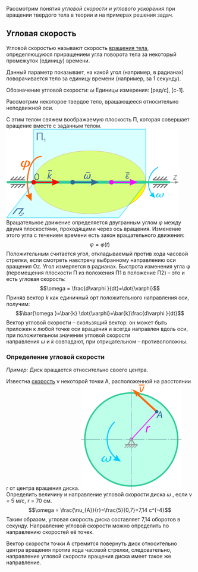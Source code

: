 Рассмотрим понятия _угловой скорости и углового ускорения_ при вращении твердого тела в теории и на примерах решения задач.

## Угловая скорость

Угловой скоростью называют скорость [вращения тела](https://isopromat.ru/teormeh/obzornyj-kurs/vrashenie-tverdogo-tela-vokrug-nepodvizhnoj-osi), определяющуюся приращением угла поворота тела за некоторый промежуток (единицу) времени.

Данный параметр показывает, на какой угол (например, в радианах) поворачивается тело за единицу времени (например, за 1 секунду).

Обозначение угловой скорости: $\omega$ 
Единицы измерения: [рад/с], [c-1].

Рассмотрим некоторое твердое тело, вращающееся относительно неподвижной оси.

С этим телом свяжем воображаемую плоскость П, которая совершает вращение вместе с заданным телом.
![](Image/uglovaya-skorost-1.png)
Вращательное движение определяется двугранным углом $\varphi$ между двумя плоскостями, проходящими через ось вращения. Изменение этого угла с течением времени есть закон вращательного движения: $$\varphi  = \varphi(t)$$
Положительным считается угол, откладываемый против хода часовой стрелки, если смотреть навстречу выбранному направлению оси вращения Oz. Угол измеряется в радианах.
Быстрота изменения угла φ (перемещения плоскости П из положения П1 в положение П2) – это и есть угловая скорость: $$\omega = \frac{d\varphi }{dt}=\dot{\varphi}$$
Приняв вектор _k_ как единичный орт положительного направления оси, получим:$$\bar{\omega }=\bar{k} \dot{\varphi}=\bar{k}\frac{d\varphi }{dt}$$
Вектор угловой скорости – скользящий вектор: он может быть приложен к любой точке оси вращения и всегда направлен вдоль оси, при положительном значении угловой скорости направления _ω_ и _k_ совпадают, при отрицательном – противоположны.


### Определение угловой скорости

_Пример:_ Диск вращается относительно своего центра.

Известна [скорость](https://isopromat.ru/teormeh/kratkaja-teoria/kinematika-skorost-tocki "Скорость точки") v некоторой точки A, расположенной на расстоянии r от центра вращения диска.
![](Image/opredelenie-uglovoj-skorosti.png)
Определить величину и направление угловой скорости диска $\omega$ , если v = 5 м/с, r = 70 см.
$$\omega = \frac{\nu_{A}}{r}=\frac{5}{0,7}=7,14 c^{-4}$$
Таким образом, угловая скорость диска составляет 7,14 оборотов в секунду. Направление угловой скорости можно определить по направлению скоростей её точек.

Вектор скорости точки A стремится повернуть диск относительно центра вращения против хода часовой стрелки, следовательно, направление угловой скорости вращения диска имеет такое же направление.